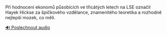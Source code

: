 
Při hodnocení ekonomů působících ve třicátých letech na LSE označil Hayek Hickse za špičkového vzdělance, znamenitého teoretika a rozhodně nejlepší mozek, co měli.

[🔊 Poslechnout audio](/data/7-paragraphs/audio/chapter_181/para_001-Pi-hodnocen-ekonom-psobcch-ve-tictch-lete.mp3)
